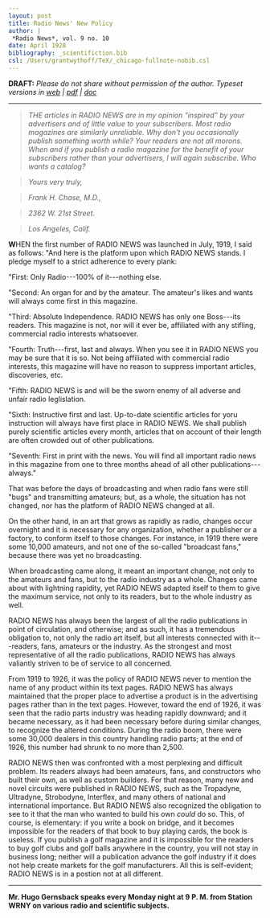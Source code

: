 ```yaml
---
layout: post
title: Radio News' New Policy
author: |
 *Radio News*, vol. 9 no. 10
date: April 1928
bibliography: _scientifiction.bib
csl: /Users/grantwythoff/TeX/_chicago-fullnote-nobib.csl
---
```


**DRAFT:** *Please do not share without permission of the author. Typeset versions in  [web](http://gernsback.wythoff.net/192804_radio_news_new_policy.html) \| [pdf](https://github.com/gwijthoff/perversity_of_things/blob/gh-pages/typeset_drafts/192804_radio_news_new_policy.pdf?raw=true) \| [doc](https://github.com/gwijthoff/perversity_of_things/blob/gh-pages/typeset_drafts/192804_radio_news_new_policy.docx)*

* * * * * * * * 

> *THE articles in RADIO NEWS are in my opinion "inspired" by your advertisers and of little value to your subscribers. Most radio magazines are similarly unreliable. Why don't you occasionally publish something worth while? Your readers are not all morons. When and if you publish a radio magazine for the benefit of your subscribers rather than your advertisers, I will again subscribe. Who wants a catalog?*

> *Yours very truly,*

> *Frank H. Chase, M.D.,*

> *2362 W. 21st Street.*

> *Los Angeles, Calif.*

**W**HEN the first number of RADIO NEWS was launched in July, 1919, I said as follows: "And here is the platform upon which RADIO NEWS stands.  I pledge myself to a strict adherence to every plank:

"First: Only Radio---100% of it---nothing else.

"Second: An organ for and by the amateur. The amateur's likes and wants will always come first in this magazine.

"Third: Absolute Independence. RADIO NEWS has only one Boss---its readers.  This magazine is not, nor will it ever be, affiliated with any stifling, commercial radio interests whatsoever.

"Fourth: Truth---first, last and always.  When you see it in RADIO NEWS you may be sure that it is so.  Not being affiliated with commercial radio interests, this magazine will have no reason to suppress important articles, discoveries, etc.

"Fifth: RADIO NEWS is and will be the sworn enemy of all adverse and unfair radio leglislation.

"Sixth: Instructive first and last. Up-to-date scientific articles for yoru instruction will always have first place in RADIO NEWS.  We shall publish purely scientific articles every month, articles that on account of their length are often crowded out of other publications.

"Seventh: First in print with the news.  You will find all important radio news in this magazine from one to three months ahead of all other publications---always."

That was before the days of broadcasting and when radio fans were still "bugs" and transmitting amateurs; but, as a whole, the situation has not changed, nor has the platform of RADIO NEWS changed at all.

On the other hand, in an art that grows as rapidly as radio, changes occur overnight and it is necessary for any organization, whether a publisher or a factory, to conform itself to those changes.  For instance, in 1919 there were some 10,000 amateurs, and not one of the so-called "broadcast fans," because there was yet no broadcasting.

When broadcasting came along, it meant an important change, not only to the amateurs and fans, but to the radio industry as a whole.  Changes came about with lightning rapidity, yet RADIO NEWS adapted itself to them to give the maximum service, not only to its readers, but to the whole industry as well.

RADIO NEWS has always been the largest of all the radio publications in point of circulation, and otherwise; and as such, it has a tremendous obligation to, not only the radio art itself, but all interests connected with it---readers, fans, amateurs or the industry.  As the strongest and most representative of all the radio publications, RADIO NEWS has always valiantly striven to be of service to all concerned.

From 1919 to 1926, it was the policy of RADIO NEWS never to mention the name of any product within its text pages.  RADIO NEWS has always maintained that the proper place to advertise a product is in the advertising pages rather than in the text pages.  However, toward the end of 1926, it was seen that the radio parts industry was heading rapidly downward; and it became necessary, as it had been necessary before during similar changes, to recognize the altered conditions.  During the radio boom, there were some 30,000 dealers in this country handling radio parts; at the end of 1926, this number had shrunk to no more than 2,500.

RADIO NEWS then was confronted with a most perplexing and difficult problem.  Its readers always had been amateurs, fans, and constructors who built their own, as well as custom builders.  For that reason, many new and novel circuits were published in RADIO NEWS, such as the Tropadyne, Ultradyne, Strobodyne, Interflex, and many others of national and international importance.  But RADIO NEWS also recognized the obligation to see to it that the man who wanted to build his own *could* do so.  This, of course, is elementary: if you write a book on bridge, and it becomes impossible for the readers of that book to buy playing cards, the book is useless.  If you publish a golf magazine and it is impossible for the readers to buy golf clubs and golf balls anywhere in the country, you will not stay in business long; neither will a publication advance the golf industry if it does not help create markets for the golf manufacturers.  All this is self-evident; RADIO NEWS is in a postion not at all different.



* * * * * * * * * * * 

**Mr. Hugo Gernsback speaks every Monday night at 9 P. M. from Station WRNY on various radio and scientific subjects.**